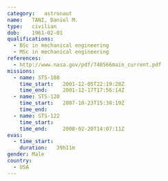 ```yaml
---
category:	astronaut
name:	TANI, Daniel M.
type:	civilian
dob:	1961-02-01
qualifications:
  - BSc in mechanical engineering
  - MSc in mechanical engineering
references:
  - http://www.nasa.gov/pdf/740566main_current.pdf
missions:
  - name: STS-108
    time_start:   2001-12-05T22:19:28Z
    time_end:     2001-12-17T17:56:14Z
  - name: STS-120
    time_start:   2007-10-23T15:38:19Z
    time_end:     
  - name: STS-122
    time_start:   
    time_end:     2008-02-20T14:07:11Z
evas:
  - time_start: 
    duration:   39h11m
gender:	Male
country:
  - USA
---
```


